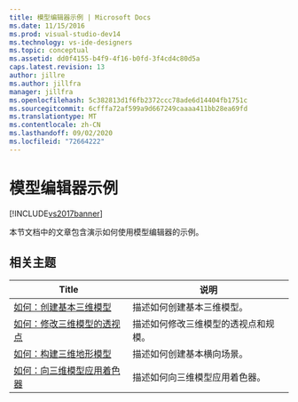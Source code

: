 ```yaml
---
title: 模型编辑器示例 | Microsoft Docs
ms.date: 11/15/2016
ms.prod: visual-studio-dev14
ms.technology: vs-ide-designers
ms.topic: conceptual
ms.assetid: dd0f4155-b4f9-4f16-b0fd-3f4cd4c80d5a
caps.latest.revision: 13
author: jillre
ms.author: jillfra
manager: jillfra
ms.openlocfilehash: 5c382813d1f6fb2372ccc78ade6d14404fb1751c
ms.sourcegitcommit: 6cfffa72af599a9d667249caaaa411bb28ea69fd
ms.translationtype: MT
ms.contentlocale: zh-CN
ms.lasthandoff: 09/02/2020
ms.locfileid: "72664222"
---
```

# <a name="model-editor-examples"></a>模型编辑器示例
[!INCLUDE[vs2017banner](../includes/vs2017banner.md)]

本节文档中的文章包含演示如何使用模型编辑器的示例。

## <a name="related-topics"></a>相关主题

|Title|说明|
|-----------|-----------------|
|[如何：创建基本三维模型](../designers/how-to-create-a-basic-3-d-model.md)|描述如何创建基本三维模型。|
|[如何：修改三维模型的透视点](../designers/how-to-modify-the-pivot-point-of-a-3-d-model.md)|描述如何修改三维模型的透视点和规模。|
|[如何：构建三维地形模型](../designers/how-to-model-3-d-terrain.md)|描述如何创建基本横向场景。|
|[如何：向三维模型应用着色器](../designers/how-to-apply-a-shader-to-a-3-d-model.md)|描述如何向三维模型应用着色器。|
